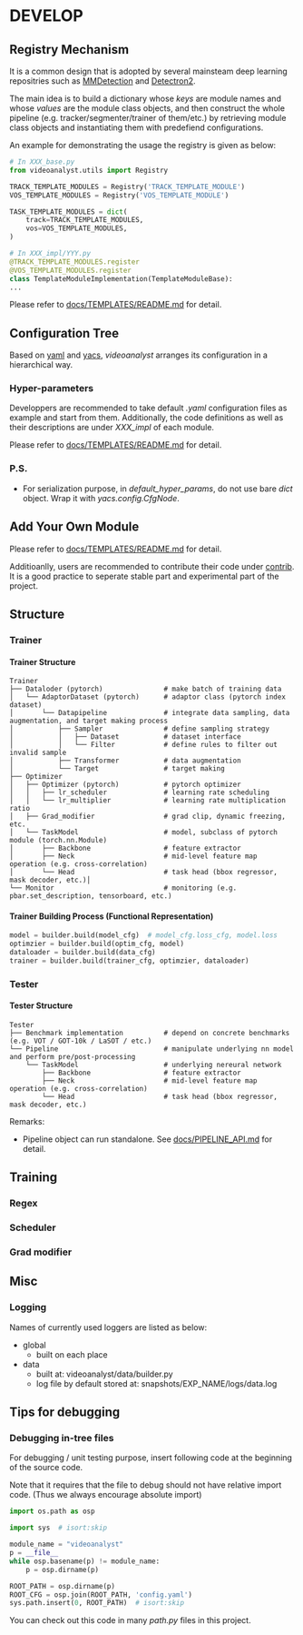 # DEVELOP

## Registry Mechanism

It is a common design that is adopted by several mainsteam deep learning repositries such as [MMDetection](https://github.com/open-mmlab/mmdetection) and [Detectron2](https://github.com/facebookresearch/detectron2).

The main idea is to build a dictionary whose _keys_ are module names and whose _values_ are the module class objects, and then construct the whole pipeline (e.g. tracker/segmenter/trainer of them/etc.) by retrieving module class objects and instantiating them with predefiend configurations.

An example for demonstrating the usage the registry is given as below:

```Python
# In XXX_base.py
from videoanalyst.utils import Registry

TRACK_TEMPLATE_MODULES = Registry('TRACK_TEMPLATE_MODULE')
VOS_TEMPLATE_MODULES = Registry('VOS_TEMPLATE_MODULE')

TASK_TEMPLATE_MODULES = dict(
    track=TRACK_TEMPLATE_MODULES,
    vos=VOS_TEMPLATE_MODULES,
)

# In XXX_impl/YYY.py
@TRACK_TEMPLATE_MODULES.register
@VOS_TEMPLATE_MODULES.register
class TemplateModuleImplementation(TemplateModuleBase):
...
```

Please refer to [docs/TEMPLATES/README.md](TEMPLATES/README.md) for detail.

## Configuration Tree

Based on [yaml](https://yaml.org/) and [yacs](https://github.com/rbgirshick/yacs), _videoanalyst_ arranges its configuration in a hierarchical way.

### Hyper-parameters

Developpers are recommended to take default _.yaml_ configuration files as example and start from them. Additionally, the code definitions as well as their descriptions are under _XXX_impl_ of each module.

Please refer to [docs/TEMPLATES/README.md](TEMPLATES/README.md) for detail.

### P.S.

- For serialization purpose, in _default_hyper_params_, do not use bare _dict_ object. Wrap it with _yacs.config.CfgNode_.

## Add Your Own Module

Please refer to [docs/TEMPLATES/README.md](TEMPLATES/README.md) for detail.

Additioanlly, users are recommended to contribute their code under [contrib](../contrib/__init__.py). It is a good practice to seperate stable part and experimental part of the project.

## Structure

### Trainer

#### Trainer Structure

```File Tree
Trainer
├── Dataloder (pytorch)               # make batch of training data
│   └── AdaptorDataset (pytorch)      # adaptor class (pytorch index dataset)
│       └── Datapipeline              # integrate data sampling, data augmentation, and target making process
│           ├── Sampler               # define sampling strategy
│           │   ├── Dataset           # dataset interface
│           │   └── Filter            # define rules to filter out invalid sample
│           ├── Transformer           # data augmentation
│           └── Target                # target making
├── Optimizer
│   ├── Optimizer (pytorch)           # pytorch optimizer
│   │   ├── lr_scheduler              # learning rate scheduling
│   │   └── lr_multiplier             # learning rate multiplication ratio
│   ├── Grad_modifier                 # grad clip, dynamic freezing, etc.
│   └── TaskModel                     # model, subclass of pytorch module (torch.nn.Module)
│       ├── Backbone                  # feature extractor
│       ├── Neck                      # mid-level feature map operation (e.g. cross-correlation)
│       └── Head                      # task head (bbox regressor, mask decoder, etc.)│
└── Monitor                           # monitoring (e.g. pbar.set_description, tensorboard, etc.)
```

#### Trainer Building Process (Functional Representation)

```Python
model = builder.build(model_cfg)  # model_cfg.loss_cfg, model.loss
optimzier = builder.build(optim_cfg, model)
dataloader = builder.build(data_cfg)
trainer = builder.build(trainer_cfg, optimzier, dataloader)
```

### Tester

#### Tester Structure

```File Tree
Tester
├── Benchmark implementation          # depend on concrete benchmarks (e.g. VOT / GOT-10k / LaSOT / etc.)
└── Pipeline                          # manipulate underlying nn model and perform pre/post-processing
    └── TaskModel                     # underlying nereural network
        ├── Backbone                  # feature extractor
        ├── Neck                      # mid-level feature map operation (e.g. cross-correlation)
        └── Head                      # task head (bbox regressor, mask decoder, etc.)
```

Remarks:

- Pipeline object can run standalone. See [docs/PIPELINE_API.md](PIPELINE_API.md) for detail.

## Training

### Regex

### Scheduler

### Grad modifier

## Misc

### Logging

Names of currently used loggers are listed as below:

- global
  - built on each place
- data
  - built at: videoanalyst/data/builder.py
  - log file by default stored at: snapshots/EXP_NAME/logs/data.log

## Tips for debugging

### Debugging in-tree files

For debugging / unit testing purpose, insert following code at the beginning of the source code.

Note that it requires that the file to debug should not have relative import code. (Thus we always encourage absolute import)

```Python
import os.path as osp

import sys  # isort:skip

module_name = "videoanalyst"
p = __file__
while osp.basename(p) != module_name:
    p = osp.dirname(p)

ROOT_PATH = osp.dirname(p)
ROOT_CFG = osp.join(ROOT_PATH, 'config.yaml')
sys.path.insert(0, ROOT_PATH)  # isort:skip
```

You can check out this code in many _path.py_ files in this project.
